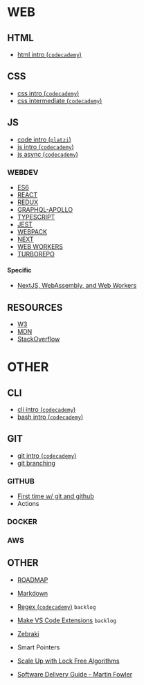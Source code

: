 # WEB

## HTML

- [html intro (`codecademy`)](https://www.codecademy.com/learn/learn-html)

## CSS

- [css intro (`codecademy`)](https://www.codecademy.com/learn/learn-css)
- [css intermediate (`codecademy`)](https://www.codecademy.com/learn/learn-intermediate-css)


## JS

- [code intro (`platzi`)](https://platzi.com/clases/programacion-basica/)
- [js intro (`codecademy`)](https://www.codecademy.com/learn/introduction-to-javascript)
- [js async (`codecademy`)](https://www.codecademy.com/learn/asynchronous-javascript)

### WEBDEV

- [ES6](http://es6-features.org/)
- [REACT](https://github.com/NicolasEzequielZulaicaRivera/WebDevTech/tree/react)
- [REDUX](https://github.com/NicolasEzequielZulaicaRivera/WebDevTech/tree/redux)
- [GRAPHQL-APOLLO](https://github.com/NicolasEzequielZulaicaRivera/WebDevTech/tree/graphql)
- [TYPESCRIPT](https://github.com/NicolasEzequielZulaicaRivera/WebDevTech/tree/typescript)
- [JEST]()
- [WEBPACK](https://www.youtube.com/watch?v=lziuNMk_8eQ)
- [NEXT](https://nextjs.org/learn/basics/create-nextjs-app)
- [WEB WORKERS](https://webpack.js.org/guides/web-workers/)
- [TURBOREPO](https://turborepo.org/)

#### Specific

- [NextJS, WebAssembly, and Web Workers](https://medium.com/lagierandlagier/nextjs-webassembly-and-web-workers-a5f7c19d4fd0)

## RESOURCES

- [W3](https://www.w3schools.com/)
- [MDN](https://developer.mozilla.org/en-US/docs/Web)
- [StackOverflow](https://stackoverflow.com/)

# OTHER

## CLI

- [cli intro (`codecademy`)](https://www.codecademy.com/learn/learn-the-command-line)
- [bash intro (`codecademy`)](https://www.codecademy.com/learn/bash-scripting)

## GIT

- [git intro (`codecademy`)](https://www.codecademy.com/learn/learn-git)
- [git branching](https://learngitbranching.js.org/?locale=es_AR)

### GITHUB

- [First time w/ git and github](https://kbroman.org/github_tutorial/pages/first_time.html)
- Actions

### DOCKER

### AWS

## OTHER

- [ROADMAP](https://roadmap.sh/)
- [Markdown](https://www.markdownguide.org/)
- [Regex (`codecademy`)](https://www.codecademy.com/learn/introduction-to-regular-expressions) `backlog`
- [Make VS Code Extensions](https://code.visualstudio.com/api/get-started/your-first-extension) `backlog`
- [Zebraki](https://www.amazon.com/s?i=stripbooks&rh=p_27%3AHoracio+Marcelo+Zebracki&s=relevancerank&text=Horacio+Marcelo+Zebracki&ref=dp_byline_sr_book_1)


- Smart Pointers
- [Scale Up with Lock Free Algorithms](https://www.youtube.com/watch?v=7HBEXs48qmo)
- [Software Delivery Guide - Martin Fowler](https://www.martinfowler.com/delivery.html)
